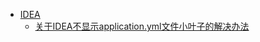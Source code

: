 - [IDEA](/catalog/tool.md)
    - [关于IDEA不显示application.yml文件小叶子的解决办法](/md/Tool/IDEA/关于IDEA不显示application.yml文件小叶子的解决办法.md "关于IDEA不显示application.yml文件小叶子的解决办法")
